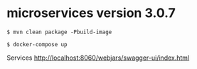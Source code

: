 # microservices version 3.0.7

```shell 
$ mvn clean package -Pbuild-image 
```

```shell 
$ docker-compose up 
```

Services [http://localhost:8060/webjars/swagger-ui/index.html](http://localhost:8060/webjars/swagger-ui/index.html)